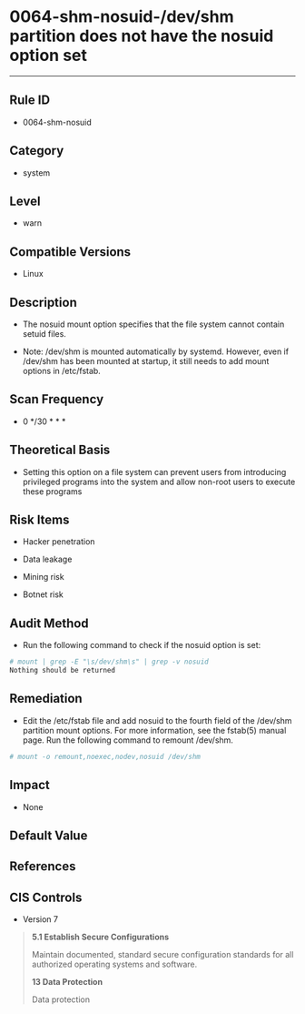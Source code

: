 # 0064-shm-nosuid-/dev/shm partition does not have the nosuid option set
---

## Rule ID

- 0064-shm-nosuid


## Category

- system


## Level

- warn


## Compatible Versions


- Linux




## Description


- The nosuid mount option specifies that the file system cannot contain setuid files.
>

- Note: /dev/shm is mounted automatically by systemd. However, even if /dev/shm has been mounted at startup, it still needs to add mount options in /etc/fstab.



## Scan Frequency
- 0 */30 * * *

## Theoretical Basis


- Setting this option on a file system can prevent users from introducing privileged programs into the system and allow non-root users to execute these programs






## Risk Items


- Hacker penetration



- Data leakage



- Mining risk



- Botnet risk



## Audit Method
- Run the following command to check if the nosuid option is set:

```bash
# mount | grep -E "\s/dev/shm\s" | grep -v nosuid
Nothing should be returned
```



## Remediation
- Edit the /etc/fstab file and add nosuid to the fourth field of the /dev/shm partition mount options.
For more information, see the fstab(5) manual page.
Run the following command to remount /dev/shm.
```bash
# mount -o remount,noexec,nodev,nosuid /dev/shm
```



## Impact


- None




## Default Value



## References


## CIS Controls


- Version 7

> **5.1 Establish Secure Configurations**
>
> Maintain documented, standard secure configuration standards for all authorized operating systems and software.
>
> **13 Data Protection**
>
> Data protection